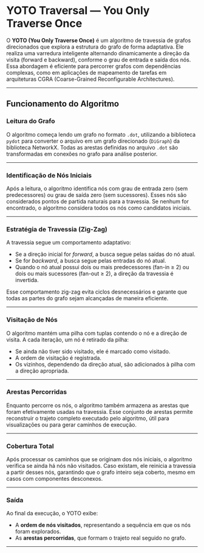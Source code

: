 # YOTO Traversal — You Only Traverse Once

O **YOTO (You Only Traverse Once)** é um algoritmo de travessia de grafos direcionados que explora a estrutura do grafo de forma adaptativa. Ele realiza uma varredura inteligente alternando dinamicamente a direção da visita (forward e backward), conforme o grau de entrada e saída dos nós. Essa abordagem é eficiente para percorrer grafos com dependências complexas, como em aplicações de mapeamento de tarefas em arquiteturas CGRA (Coarse-Grained Reconfigurable Architectures).

---

## Funcionamento do Algoritmo

### Leitura do Grafo

O algoritmo começa lendo um grafo no formato `.dot`, utilizando a biblioteca `pydot` para converter o arquivo em um grafo direcionado (`DiGraph`) da biblioteca NetworkX. Todas as arestas definidas no arquivo `.dot` são transformadas em conexões no grafo para análise posterior.

---

### Identificação de Nós Iniciais

Após a leitura, o algoritmo identifica nós com grau de entrada zero (sem predecessores) ou grau de saída zero (sem sucessores). Esses nós são considerados pontos de partida naturais para a travessia. Se nenhum for encontrado, o algoritmo considera todos os nós como candidatos iniciais.

---

### Estratégia de Travessia (Zig-Zag)

A travessia segue um comportamento adaptativo:

- Se a direção inicial for *forward*, a busca segue pelas saídas do nó atual.
- Se for *backward*, a busca segue pelas entradas do nó atual.
- Quando o nó atual possui dois ou mais predecessores (fan-in ≥ 2) ou dois ou mais sucessores (fan-out ≥ 2), a direção da travessia é invertida.
  
Esse comportamento zig-zag evita ciclos desnecessários e garante que todas as partes do grafo sejam alcançadas de maneira eficiente.

---

### Visitação de Nós

O algoritmo mantém uma pilha com tuplas contendo o nó e a direção de visita. A cada iteração, um nó é retirado da pilha:

- Se ainda não tiver sido visitado, ele é marcado como visitado.
- A ordem de visitação é registrada.
- Os vizinhos, dependendo da direção atual, são adicionados à pilha com a direção apropriada.

---

### Arestas Percorridas

Enquanto percorre os nós, o algoritmo também armazena as arestas que foram efetivamente usadas na travessia. Esse conjunto de arestas permite reconstruir o trajeto completo executado pelo algoritmo, útil para visualizações ou para gerar caminhos de execução.

---

### Cobertura Total

Após processar os caminhos que se originam dos nós iniciais, o algoritmo verifica se ainda há nós não visitados. Caso existam, ele reinicia a travessia a partir desses nós, garantindo que o grafo inteiro seja coberto, mesmo em casos com componentes desconexos.

---

### Saída

Ao final da execução, o YOTO exibe:

- A **ordem de nós visitados**, representando a sequência em que os nós foram explorados.
- As **arestas percorridas**, que formam o trajeto real seguido no grafo.

---
